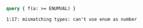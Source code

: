 ```graphql
query { f(a: >= ENUMVAL) }
```

```
1:17: mismatching types: can't use enum as number
```